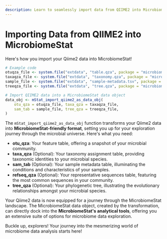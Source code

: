 ```yaml
---
description: Learn to seamlessly import data from QIIME2 into MicrobiomeStat's data object.
---
```


# Importing Data from QIIME2 into MicrobiomeStat

Here's how you import your Qiime2 data into MicrobiomeStat!

```r
# Example code
otuqza_file <- system.file("extdata", "table.qza", package = "microbiomeMarker")
taxaqza_file <- system.file("extdata", "taxonomy.qza", package = "microbiomeMarker")
sample_file <- system.file("extdata", "sample-metadata.tsv", package = "microbiomeMarker")
treeqza_file <- system.file("extdata", "tree.qza", package = "microbiomeMarker")

# Import QIIME2 data into a MicrobiomeStat data object
data_obj <- mStat_import_qiime2_as_data_obj(
    otu_qza = otuqza_file, taxa_qza = taxaqza_file,
    sam_tab = sample_file, tree_qza = treeqza_file,
)
```

The `mStat_import_qiime2_as_data_obj` function transforms your Qiime2 data into **MicrobiomeStat-friendly format**, setting you up for your exploration journey through the microbial universe. Here's what you need:

* **otu\_qza**: Your feature table, offering a snapshot of your microbial community.
* **taxa\_qza** (Optional): Your taxonomy assignment table, providing taxonomic identities to your microbial species.
* **sam\_tab** (Optional): Your sample metadata table, illuminating the conditions and characteristics of your samples.
* **refseq\_qza** (Optional): Your representative sequences table, featuring the most common sequences in your community.
* **tree\_qza** (Optional): Your phylogenetic tree, illustrating the evolutionary relationships amongst your microbial species.

Your Qiime2 data is now equipped for a journey through the MicrobiomeStat landscape. The MicrobiomeStat data object, created by the transformation, can directly dock into the **MicrobiomeStat's analytical tools**, offering you an extensive suite of options for microbiome data exploration.

Buckle up, explorers! Your journey into the mesmerizing world of microbiome data analysis starts here!&#x20;
